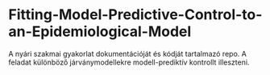 # Fitting-Model-Predictive-Control-to-an-Epidemiological-Model
A nyári szakmai gyakorlat dokumentációját és kódját tartalmazó repo. A feladat különböző járványmodellekre modell-prediktív kontrollt illeszteni.
